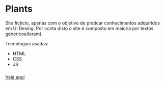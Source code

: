 # Plants
Site ficticio, apenas com o objetivo de praticar conhecimentos adquiridos em UI Desing.
Por conta disto o site é composto em maioria por textos genericos(lorem).

 Tecnologias usadas:
 - HTML
 - CSS
 - JS

###

<a href="https://viteydev.github.io/Plants/">Veja aqui</a>
